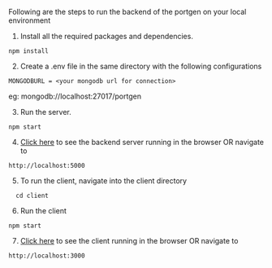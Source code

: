Following are the steps to run the backend of the portgen on your local environment

1. Install all the required packages and dependencies.
  ```node
  npm install
  ```
2. Create a .env file in the same directory with the following configurations
  ```text
  MONGODBURL = <your mongodb url for connection>
  ```
  eg: mongodb://localhost:27017/portgen
  
3. Run the server.
  ```node
  npm start
  ```
4. [Click here](http://localhost:5000) to see the backend server running in the browser OR navigate to
  ```text
  http://localhost:5000
  ```
5. To run the client, navigate into the client directory 
```
  cd client
  ```
 6. Run the client
   ```node
  npm start
  ```
7. [Click here](http://localhost:3000) to see the client running in the browser OR navigate to
  ```text
  http://localhost:3000
  ```